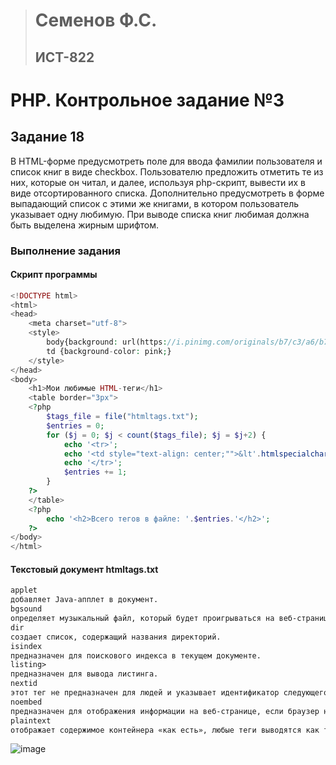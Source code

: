 > # Семенов Ф.С.
> ## ИСТ-822

# PHP. Контрольное задание №3
## Задание 18
В HTML-форме предусмотреть поле для ввода фамилии пользователя и список книг в виде checkbox. Пользователю предложить отметить те из них, которые он читал, и далее, используя php-скрипт, вывести их в виде отсортированного списка. Дополнительно предусмотреть в форме выпадающий список с этими же книгами, в котором пользователь указывает одну любимую. При выводе списка книг любимая должна быть выделена жирным шрифтом. 
### Выполнение задания
#### Скрипт программы
```PHP
<!DOCTYPE html>
<html>
<head>
    <meta charset="utf-8">
    <style>
        body{background: url(https://i.pinimg.com/originals/b7/c3/a6/b7c3a685f95bf82ca0eac5ebacf87c0a.jpg);}
        td {background-color: pink;}
    </style>
</head>
<body>
    <h1>Мои любимые HTML-теги</h1>
    <table border="3px">
    <?php
        $tags_file = file("htmltags.txt");
        $entries = 0;
        for ($j = 0; $j < count($tags_file); $j = $j+2) {
            echo '<tr>';
            echo '<td style="text-align: center;"">&lt'.htmlspecialchars($tags_file[$j]).'&gt</td> <td>'.htmlspecialchars($tags_file[$j+1]).'</td>';
            echo '</tr>';
            $entries += 1;
        }
    ?>
    </table>
    <?php
        echo '<h2>Всего тегов в файле: '.$entries.'</h2>';
    ?>
</body>
</html>
```
#### Текстовый документ htmltags.txt
```txt
applet
добавляет Java-апплет в документ.
bgsound
определяет музыкальный файл, который будет проигрываться на веб-странице при её открытии.
dir
создает список, содержащий названия директорий.
isindex
предназначен для поискового индекса в текущем документе.
listing>
предназначен для вывода листинга.
nextid
этот тег не предназначен для людей и указывает идентификатор следующего документа для автоматических редакторов HTML.
noembed
предназначен для отображения информации на веб-странице, если браузер не поддерживает работу с плагинами.
plaintext
отображает содержимое контейнера «как есть», любые теги выводятся как текст.
```
![image](/images/PHP_3_1.png)